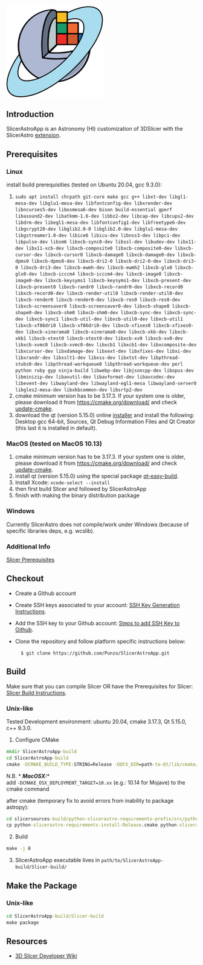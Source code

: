 <img src="SlicerAstroAppIcon.png" width="256">


Introduction
------------
SlicerAstroApp is an Astronomy (HI) customization of 3DSlicer with the SlicerAstro [extension](https://github.com/Punzo/SlicerAstro).

Prerequisites
-------------
### Linux
install build prerequisities (tested on Ubuntu 20.04, gcc 9.3.0):
1. ```sudo apt install chrpath git-core make gcc g++ libxt-dev libgl1-mesa-dev libglu1-mesa-dev libfontconfig-dev libxrender-dev libncurses5-dev libosmesa6-dev bison build-essential gperf libasound2-dev libatkmm-1.6-dev libbz2-dev libcap-dev libcups2-dev libdrm-dev libegl1-mesa-dev libfontconfig1-dev libfreetype6-dev libgcrypt20-dev libglib2.0-0 libglib2.0-dev libglu1-mesa-dev libgstreamer1.0-dev libice6 libicu-dev libnss3-dev libpci-dev libpulse-dev libsm6 libxcb-sync0-dev libssl-dev libudev-dev libx11-dev libx11-xcb-dev libxcb-composite0 libxcb-composite0-dev libxcb-cursor-dev libxcb-cursor0 libxcb-damage0 libxcb-damage0-dev libxcb-dpms0 libxcb-dpms0-dev libxcb-dri2-0 libxcb-dri2-0-dev libxcb-dri3-0 libxcb-dri3-dev libxcb-ewmh-dev libxcb-ewmh2 libxcb-glx0 libxcb-glx0-dev libxcb-icccm4 libxcb-icccm4-dev libxcb-image0 libxcb-image0-dev libxcb-keysyms1 libxcb-keysyms1-dev libxcb-present-dev libxcb-present0 libxcb-randr0 libxcb-randr0-dev libxcb-record0 libxcb-record0-dev libxcb-render-util0 libxcb-render-util0-dev libxcb-render0 libxcb-render0-dev libxcb-res0 libxcb-res0-dev libxcb-screensaver0 libxcb-screensaver0-dev libxcb-shape0 libxcb-shape0-dev libxcb-shm0 libxcb-shm0-dev libxcb-sync-dev libxcb-sync-dev libxcb-sync1 libxcb-util-dev libxcb-util0-dev libxcb-util1 libxcb-xf86dri0 libxcb-xf86dri0-dev libxcb-xfixes0 libxcb-xfixes0-dev libxcb-xinerama0 libxcb-xinerama0-dev libxcb-xkb-dev libxcb-xkb1 libxcb-xtest0 libxcb-xtest0-dev libxcb-xv0 libxcb-xv0-dev libxcb-xvmc0 libxcb-xvmc0-dev libxcb1 libxcb1-dev libxcomposite-dev libxcursor-dev libxdamage-dev libxext-dev libxfixes-dev libxi-dev libxrandr-dev libxslt1-dev libxss-dev libxtst-dev libpthread-stubs0-dev libpthread-workqueue0 libpthread-workqueue-dev perl python ruby gyp ninja-build libwebp-dev libjsoncpp-dev libopus-dev libminizip-dev libavutil-dev libavformat-dev libavcodec-dev libevent-dev libwayland-dev libwayland-egl1-mesa libwayland-server0 libgles2-mesa-dev libxkbcommon-dev libsrtp2-dev```
1. cmake minimum version has to be 3.17.3. If your system one is older, please download it from https://cmake.org/download/ and check [update-cmake](https://github.com/plampite/ibpark/blob/master/DeveloperGuide.md#update-cmake).
1. download the qt (version 5.15.0) online [installer](https://download.qt.io/official_releases/online_installers/qt-unified-linux-x64-online.run) and install the following: Desktop gcc 64-bit, Sources, Qt Debug Information Files and Qt Creator (this last it is installed in default).

### MacOS (tested on MacOS 10.13)
1. cmake minimum version has to be 3.17.3. If your system one is older, please download it from https://cmake.org/download/ and check [update-cmake](https://github.com/plampite/ibpark/blob/master/DeveloperGuide.md#update-cmake).
1. install qt (version 5.15.0) using the special package [qt-easy-build](https://github.com/jcfr/qt-easy-build/tree/5.15.0). 
1. Install Xcode: ```xcode-select --install ```
1. then first build Slicer and followed by SlicerAstroApp
1. finish with making the binary distribution package

### Windows
Currently SlicerAstro does not compile/work under Windows (because of specific libraries deps, e.g. wcslib).

### Additional Info 
[Slicer Prerequisites]

Checkout
--------
* Create a Github account
* Create SSH keys associated to your account: [SSH Key Generation Instructions].
* Add the SSH key to your Github account: [Steps to add SSH Key to Github].
* Clone the repository and follow platform specific instructions below:

        $ git clone https://github.com/Punzo/SlicerAstroApp.git 

Build
-----

Make sure that you can compile Slicer OR have the Prerequisites for Slicer: [Slicer Build Instructions].

### Unix-like

Tested Development environment: ubuntu 20.04, cmake 3.17.3, Qt 5.15.0, c++ 9.3.0.

1. Configure CMake

```bat
mkdir SlicerAstroApp-build
cd SlicerAstroApp-build
cmake -DCMAKE_BUILD_TYPE:STRING=Release -DQt5_DIR=path-to-Qt/lib/cmake/Qt5 ../SlicerAstroApp
```
N.B. * ___MacOSX:___*  
add ```-DCMAKE_OSX_DEPLOYMENT_TARGET=10.xx``` (e.g.: 10.14 for Mojave) to the cmake command

after cmake (temporary fix to avoid errors from inability to package astropy): 

```bat
cd slicersources-build/python-slicerastro-requirements-prefix/src/python-slicerastro-requirements-stamp 
cp python-slicerastro-requirements-install-Release.cmake python-slicerastro-requirements-install
```

2. Build

```bat
make -j 8
```

3. SlicerAstroApp executable lives in `path/to/SlicerAstroApp-build/Slicer-build/`

Make the Package 
----------------

### Unix-like

```bat
cd SlicerAstroApp-build/Slicer-build
make package
```


Resources
---------
* [3D Slicer Developer Wiki](http://wiki.slicer.org/slicerWiki/index.php/Documentation/Nightly/Developers)


[Slicer Prerequisites]: https://www.slicer.org/wiki/Documentation/Nightly/Developers/Build_Instructions#PREREQUISITES
[Slicer Build Instructions]: https://www.slicer.org/slicerWiki/index.php/Documentation/Nightly/Developers/Build_Instructions
[SSH Key Generation Instructions]: https://gitlab.kitware.com/help/ssh/README
[Steps to add SSH Key to Github]: https://help.github.com/articles/adding-a-new-ssh-key-to-your-github-account/
[Slicer Windows Dev Environment]: https://www.slicer.org/wiki/Documentation/Nightly/Developers/Build_Instructions#Windows

